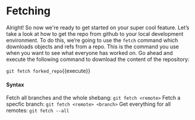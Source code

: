 # Fetching

Alright! So now we're ready to get started on your super cool feature. Let’s take a look at how to get the repo from github to your local development environment. To do this, we’re going to use the `fetch` command which downloads objects and refs from a repo. This is the command you use when you want to see what everyone has worked on.
Go ahead and execute the following command to download the content of the repository:

`git fetch forked_repo`{{execute}}

#### Syntax 

Fetch all branches and the whole shebang: `git fetch <remote>`
Fetch a specfic branch: `git fetch <remote> <branch>`
Get everything for all remotes: `git fetch --all`